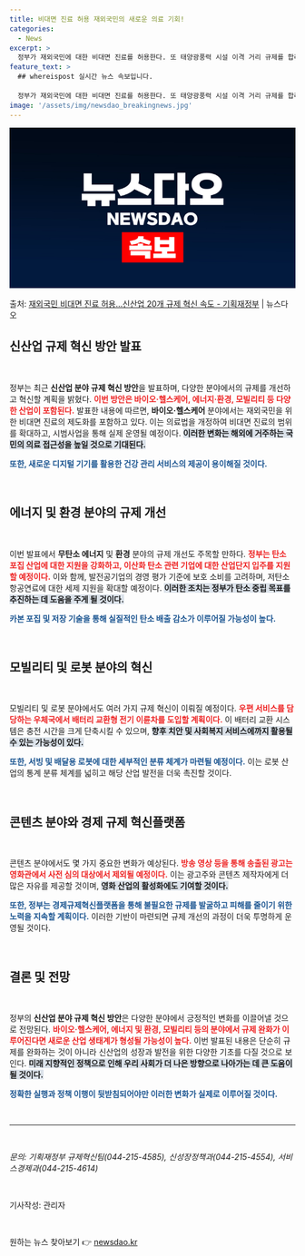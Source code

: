 ```yaml
---
title: 비대면 진료 허용 재외국민의 새로운 의료 기회!
categories:
  - News
excerpt: >
  정부가 재외국민에 대한 비대면 진료를 허용한다. 또 태양광풍력 시설 이격 거리 규제를 합리화하고 우체국 등 …
feature_text: >
  ## whereispost 실시간 뉴스 속보입니다.

  정부가 재외국민에 대한 비대면 진료를 허용한다. 또 태양광풍력 시설 이격 거리 규제를 합리화하고 우체국 등 …
image: '/assets/img/newsdao_breakingnews.jpg'
---
```


![뉴스다오 속보](/assets/img/newsdao_breakingnews.jpg)

<p>출처: <a href="https://newsdao.kr/2648" rel="dofollow">재외국민 비대면 진료 허용…신산업 20개 규제 혁신 속도 - 기획재정부</a> | 뉴스다오</p>

<h2 data-ke-size="size26">신산업 규제 혁신 방안 발표</h2>

<p data-ke-size="size16">&nbsp;</p>

정부는 최근 **신산업 분야 규제 혁신 방안**을 발표하며, 다양한 분야에서의 규제를 개선하고 혁신할 계획을 밝혔다. <b><span style="color: #ee2323;">이번 방안은 바이오·헬스케어, 에너지·환경, 모빌리티 등 다양한 산업이 포함된다.</span></b> 발표한 내용에 따르면, **바이오·헬스케어** 분야에서는 재외국민을 위한 비대면 진료의 제도화를 포함하고 있다. 이는 의료법을 개정하여 비대면 진료의 범위를 확대하고, 시범사업을 통해 실제 운영될 예정이다. <b><span style="background-color: #21538527;">이러한 변화는 해외에 거주하는 국민의 의료 접근성을 높일 것으로 기대된다.</span></b> 

<b><span style="color: #1a5490;">또한, 새로운 디지털 기기를 활용한 건강 관리 서비스의 제공이 용이해질 것이다.</span></b> 

<p data-ke-size="size16">&nbsp;</p>

<h2 data-ke-size="size26">에너지 및 환경 분야의 규제 개선</h2>

<p data-ke-size="size16">&nbsp;</p>

이번 발표에서 **무탄소 에너지** 및 **환경** 분야의 규제 개선도 주목할 만하다. <b><span style="color: #ee2323;">정부는 탄소 포집 산업에 대한 지원을 강화하고, 이산화 탄소 관련 기업에 대한 산업단지 입주를 지원할 예정이다.</span></b> 이와 함께, 발전공기업의 경영 평가 기준에 보호 소비를 고려하며, 저탄소 항공연료에 대한 세제 지원을 확대할 예정이다. <b><span style="background-color: #21538527;">이러한 조치는 정부가 탄소 중립 목표를 추진하는 데 도움을 주게 될 것이다.</span></b> 

<b><span style="color: #1a5490;">카본 포집 및 저장 기술을 통해 실질적인 탄소 배출 감소가 이루어질 가능성이 높다.</span></b> 

<p data-ke-size="size16">&nbsp;</p>

<h2 data-ke-size="size26">모빌리티 및 로봇 분야의 혁신</h2>

<p data-ke-size="size16">&nbsp;</p>

모빌리티 및 로봇 분야에서도 여러 가지 규제 혁신이 이뤄질 예정이다. <b><span style="color: #ee2323;">우편 서비스를 담당하는 우체국에서 배터리 교환형 전기 이륜차를 도입할 계획이다.</span></b> 이 배터리 교환 시스템은 충전 시간을 크게 단축시킬 수 있으며, <b><span style="background-color: #21538527;"> 향후 치안 및 사회복지 서비스에까지 활용될 수 있는 가능성이 있다.</span></b> 

<b><span style="color: #1a5490;">또한, 서빙 및 배달용 로봇에 대한 세부적인 분류 체계가 마련될 예정이다.</span></b> 이는 로봇 산업의 통계 분류 체계를 넓히고 해당 산업 발전을 더욱 촉진할 것이다. 

<p data-ke-size="size16">&nbsp;</p>

<h2 data-ke-size="size26">콘텐츠 분야와 경제 규제 혁신플랫폼</h2>

<p data-ke-size="size16">&nbsp;</p>

콘텐츠 분야에서도 몇 가지 중요한 변화가 예상된다. <b><span style="color: #ee2323;">방송 영상 등을 통해 송출된 광고는 영화관에서 사전 심의 대상에서 제외될 예정이다.</span></b> 이는 광고주와 콘텐츠 제작자에게 더 많은 자유를 제공할 것이며, <b><span style="background-color: #21538527;">영화 산업의 활성화에도 기여할 것이다.</span></b> 

<b><span style="color: #1a5490;">또한, 정부는 경제규제혁신플랫폼을 통해 불필요한 규제를 발굴하고 피해를 줄이기 위한 노력을 지속할 계획이다.</span></b> 이러한 기반이 마련되면 규제 개선의 과정이 더욱 투명하게 운영될 것이다.

<p data-ke-size="size16">&nbsp;</p>

<h2 data-ke-size="size26">결론 및 전망</h2>

<p data-ke-size="size16">&nbsp;</p>

정부의 **신산업 분야 규제 혁신 방안**은 다양한 분야에서 긍정적인 변화를 이끌어낼 것으로 전망된다. <b><span style="color: #ee2323;">바이오·헬스케어, 에너지 및 환경, 모빌리티 등의 분야에서 규제 완화가 이루어진다면 새로운 산업 생태계가 형성될 가능성이 높다.</span></b> 이번 발표된 내용은 단순히 규제를 완화하는 것이 아니라 신산업의 성장과 발전을 위한 다양한 기초를 다질 것으로 보인다. <b><span style="background-color: #21538527;">미래 지향적인 정책으로 인해 우리 사회가 더 나은 방향으로 나아가는 데 큰 도움이 될 것이다.</span></b>

<b><span style="color: #1a5490;">정확한 실행과 정책 이행이 뒷받침되어야만 이러한 변화가 실제로 이루어질 것이다.</span></b>

<p data-ke-size="size16">&nbsp;</p>

<hr />

<p data-ke-size="size16">&nbsp;</p>

<address>문의: 기획재정부 규제혁신팀(044-215-4585), 신성장정책과(044-215-4554), 서비스경제과(044-215-4614)</address>
<p data-ke-size="size16">&nbsp;</p>

<source>기사작성: 관리자</source>
<p data-ke-size="size16">&nbsp;</p>

원하는 뉴스 찾아보기 👉 <a href="https://newsdao.kr" rel="dofollow">newsdao.kr</a>


